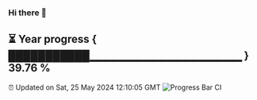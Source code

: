 ### Hi there 👋
⏳ Year progress { ███████████▁▁▁▁▁▁▁▁▁▁▁▁▁▁▁▁▁▁▁ } 39.76 %
---
⏰ Updated on Sat, 25 May 2024 12:10:05 GMT
![Progress Bar CI](https://github.com/Moyi321/Moyi321/workflows/Progress%20Bar%20CI/badge.svg)
